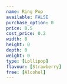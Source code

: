 ```yaml
---
name: Ring Pop
available: FALSE
purchase_option: 0
price: 0.5
cost_price: 0.2
width: 0
height: 0
depth: 0
weight: 0
type: [Lollipop]
flavour: [Strawberry]
free: [Alcohol]
---
```

